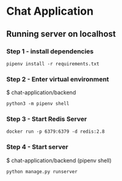# Chat Application

## Running server on localhost

### Step 1 - install dependencies
```
pipenv install -r requirements.txt
```

### Step 2 - Enter virtual environment
$ chat-application/backend
```
python3 -m pipenv shell
```

### Step 3 - Start Redis Server
```
docker run -p 6379:6379 -d redis:2.8
```

### Step 4 - Start server

$ chat-application/backend (pipenv shell)
```
python manage.py runserver
```